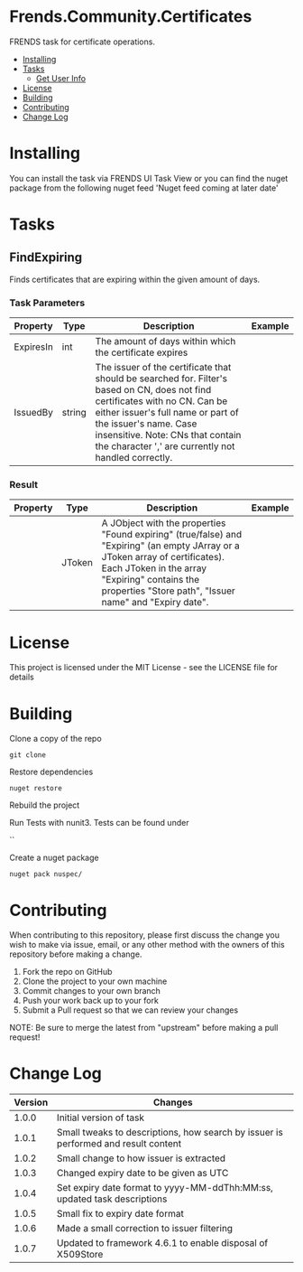 # Frends.Community.Certificates
FRENDS task for certificate operations.

- [Installing](#installing)
- [Tasks](#tasks)
  - [Get User Info](#getuserinfo)
- [License](#license)
- [Building](#building)
- [Contributing](#contributing)
- [Change Log](#change-log)

# Installing
You can install the task via FRENDS UI Task View or you can find the nuget package from the following nuget feed
'Nuget feed coming at later date'

Tasks
=====

## FindExpiring

Finds certificates that are expiring within the given amount of days.

### Task Parameters


| Property             | Type                 | Description                          | Example |
| ---------------------| ---------------------| ------------------------------------ | ----- |
| ExpiresIn | int | The amount of days within which the certificate expires |
| IssuedBy | string | The issuer of the certificate that should be searched for. Filter's based on CN, does not find certificates with no CN. Can be either issuer's full name or part of the issuer's name. Case insensitive. Note: CNs that contain the character ',' are currently not handled correctly.  |  |


### Result
| Property             | Type                 | Description                          | Example |
| ---------------------| ---------------------| ------------------------------------ | ----- |
|  | JToken | A JObject with the properties "Found expiring" (true/false) and "Expiring" (an empty JArray or a JToken array of certificates). Each JToken in the array "Expiring" contains the properties "Store path", "Issuer name" and "Expiry date". |  |

# License

This project is licensed under the MIT License - see the LICENSE file for details

# Building

Clone a copy of the repo

`git clone `

Restore dependencies

`nuget restore `

Rebuild the project

Run Tests with nunit3. Tests can be found under

``

Create a nuget package

`nuget pack nuspec/`

# Contributing
When contributing to this repository, please first discuss the change you wish to make via issue, email, or any other method with the owners of this repository before making a change.

1. Fork the repo on GitHub
2. Clone the project to your own machine
3. Commit changes to your own branch
4. Push your work back up to your fork
5. Submit a Pull request so that we can review your changes

NOTE: Be sure to merge the latest from "upstream" before making a pull request!

# Change Log

| Version             | Changes                 |
| ---------------------| ---------------------|
| 1.0.0 | Initial version of task |
| 1.0.1 | Small tweaks to descriptions, how search by issuer is performed and result content |
| 1.0.2 | Small change to how issuer is extracted |
| 1.0.3 | Changed expiry date to be given as UTC |
| 1.0.4 | Set expiry date format to yyyy-MM-ddThh:MM:ss, updated task descriptions |
| 1.0.5 | Small fix to expiry date format |
| 1.0.6 | Made a small correction to issuer filtering |
| 1.0.7 | Updated to framework 4.6.1 to enable disposal of X509Store |
